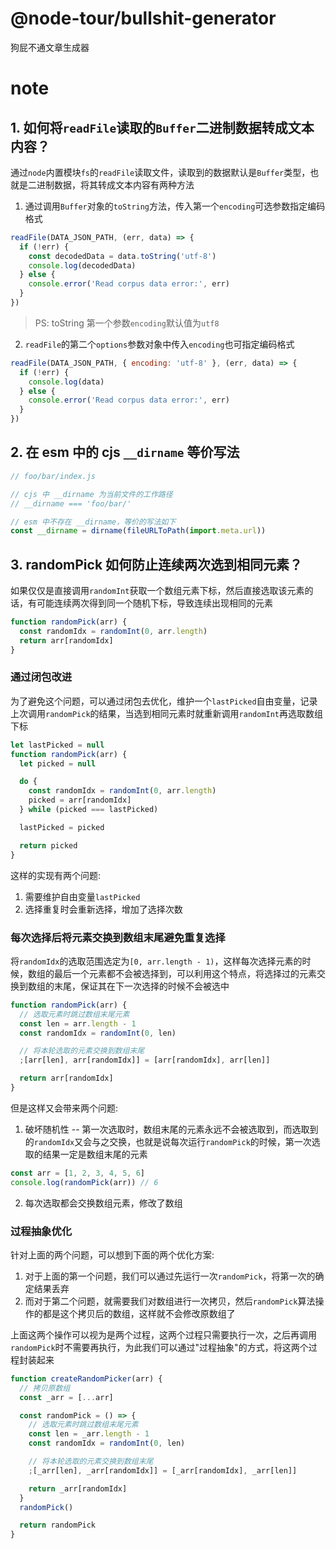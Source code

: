 # @node-tour/bullshit-generator

狗屁不通文章生成器

# note

## 1. 如何将`readFile`读取的`Buffer`二进制数据转成文本内容？

通过`node`内置模块`fs`的`readFile`读取文件，读取到的数据默认是`Buffer`类型，也就是二进制数据，将其转成文本内容有两种方法

1. 通过调用`Buffer`对象的`toString`方法，传入第一个`encoding`可选参数指定编码格式

```js
readFile(DATA_JSON_PATH, (err, data) => {
  if (!err) {
    const decodedData = data.toString('utf-8')
    console.log(decodedData)
  } else {
    console.error('Read corpus data error:', err)
  }
})
```

> PS: toString 第一个参数`encoding`默认值为`utf8`

2. `readFile`的第二个`options`参数对象中传入`encoding`也可指定编码格式

```js
readFile(DATA_JSON_PATH, { encoding: 'utf-8' }, (err, data) => {
  if (!err) {
    console.log(data)
  } else {
    console.error('Read corpus data error:', err)
  }
})
```

## 2. 在 esm 中的 cjs `__dirname` 等价写法

```js
// foo/bar/index.js

// cjs 中 __dirname 为当前文件的工作路径
// __dirname === 'foo/bar/'

// esm 中不存在 __dirname，等价的写法如下
const __dirname = dirname(fileURLToPath(import.meta.url))
```

## 3. randomPick 如何防止连续两次选到相同元素？

如果仅仅是直接调用`randomInt`获取一个数组元素下标，然后直接选取该元素的话，有可能连续两次得到同一个随机下标，导致连续出现相同的元素

```js
function randomPick(arr) {
  const randomIdx = randomInt(0, arr.length)
  return arr[randomIdx]
}
```

### 通过闭包改进

为了避免这个问题，可以通过闭包去优化，维护一个`lastPicked`自由变量，记录上次调用`randomPick`的结果，当选到相同元素时就重新调用`randomInt`再选取数组下标

```js
let lastPicked = null
function randomPick(arr) {
  let picked = null

  do {
    const randomIdx = randomInt(0, arr.length)
    picked = arr[randomIdx]
  } while (picked === lastPicked)

  lastPicked = picked

  return picked
}
```

这样的实现有两个问题:

1. 需要维护自由变量`lastPicked`
2. 选择重复时会重新选择，增加了选择次数

### 每次选择后将元素交换到数组末尾避免重复选择

将`randomIdx`的选取范围选定为`[0, arr.length - 1)`，这样每次选择元素的时候，数组的最后一个元素都不会被选择到，可以利用这个特点，将选择过的元素交换到数组的末尾，保证其在下一次选择的时候不会被选中

```js
function randomPick(arr) {
  // 选取元素时跳过数组末尾元素
  const len = arr.length - 1
  const randomIdx = randomInt(0, len)

  // 将本轮选取的元素交换到数组末尾
  ;[arr[len], arr[randomIdx]] = [arr[randomIdx], arr[len]]

  return arr[randomIdx]
}
```

但是这样又会带来两个问题:

1. 破坏随机性 -- 第一次选取时，数组末尾的元素永远不会被选取到，而选取到的`randomIdx`又会与之交换，也就是说每次运行`randomPick`的时候，第一次选取的结果一定是数组末尾的元素

```js
const arr = [1, 2, 3, 4, 5, 6]
console.log(randomPick(arr)) // 6
```

2. 每次选取都会交换数组元素，修改了数组

### 过程抽象优化

针对上面的两个问题，可以想到下面的两个优化方案:

1. 对于上面的第一个问题，我们可以通过先运行一次`randomPick`，将第一次的确定结果丢弃
2. 而对于第二个问题，就需要我们对数组进行一次拷贝，然后`randomPick`算法操作的都是这个拷贝后的数组，这样就不会修改原数组了

上面这两个操作可以视为是两个过程，这两个过程只需要执行一次，之后再调用`randomPick`时不需要再执行，为此我们可以通过"过程抽象"的方式，将这两个过程封装起来

```js
function createRandomPicker(arr) {
  // 拷贝原数组
  const _arr = [...arr]

  const randomPick = () => {
    // 选取元素时跳过数组末尾元素
    const len = _arr.length - 1
    const randomIdx = randomInt(0, len)

    // 将本轮选取的元素交换到数组末尾
    ;[_arr[len], _arr[randomIdx]] = [_arr[randomIdx], _arr[len]]

    return _arr[randomIdx]
  }
  randomPick()

  return randomPick
}
```
